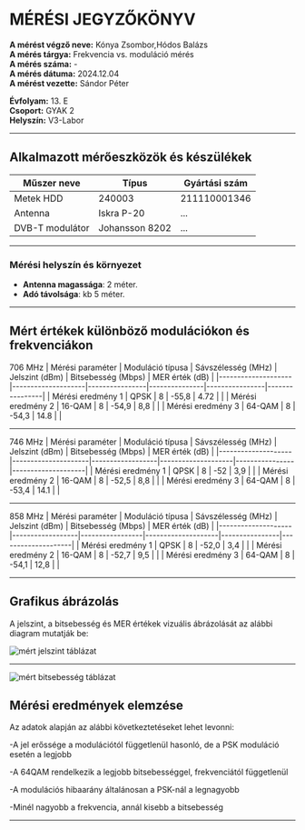 # MÉRÉSI JEGYZŐKÖNYV

**A mérést végző neve:** Kónya Zsombor,Hódos Balázs <br>
**A mérés tárgya:** Frekvencia vs. moduláció mérés <br>
**A mérés száma:**  - <br>
**A mérés dátuma:**  2024.12.04 <br>
**A mérést vezette:** Sándor Péter <br>

**Évfolyam:** 13. E  
**Csoport:** GYAK 2  
**Helyszín:** V3-Labor

---
## Alkalmazott mérőeszközök és készülékek

| Műszer neve                         | Típus       | Gyártási szám |
| ----------------------------------- | ----------- | ------------- |
| Metek HDD                           | 240003     |211110001346          |
| Antenna                             | Iskra P-20  | ...            |
| DVB-T modulátor                     |  Johansson 8202  | ...            |

---
### **Mérési helyszín és környezet**
- **Antenna magassága**: 2 méter.
- **Adó távolsága**: kb 5 méter.

---

## Mért értékek különböző modulációkon és frekvenciákon

706 MHz
| Mérési paraméter    | Moduláció típusa   | Sávszélesség (MHz) | Jelszint (dBm) | Bitsebesség (Mbps) | MER érték (dB) |
|-------------------- |--------------------|----------------|---------------|----------------|----------------|
| Mérési eredmény 1   |       QPSK         |        8       |     -55,8     |      4.72      |                |
| Mérési eredmény 2   |       16-QAM       |        8       |     -54,9     |      8,8       |                |
| Mérési eredmény 3   |       64-QAM       |        8       |     -54,3     |      14.8      |                |

---

746 MHz
| Mérési paraméter   | Moduláció típusa | Sávszélesség (MHz) | Jelszint (dBm) | Bitsebesség (Mbps) | MER érték (dB) |
|--------------------|---------------------|------------------|--------------------|----------------|--------------------|
| Mérési eredmény 1  |          QPSK       |        8         |      -52           |       3,9      |                    |
| Mérési eredmény 2  |          16-QAM     |        8         |      -52,5         |       8,8      |                    |
| Mérési eredmény 3  |          64-QAM     |        8         |      -53,4         |       14.1     |                    |

---

858 MHz
| Mérési paraméter   | Moduláció típusa | Sávszélesség (MHz) | Jelszint (dBm) | Bitsebesség (Mbps) | MER érték (dB) |
|--------------------|------------------|-----------------|--------------------|----------------|--------------------|
| Mérési eredmény 1  |         QPSK     |        8        |       -52,0        |    3,4         |                    |
| Mérési eredmény 2  |         16-QAM   |        8        |       -52,7        |        9,5     |                    |
| Mérési eredmény 3  |         64-QAM   |        8        |       -54,1        |         12,8   |                    |

---

## Grafikus ábrázolás
<p>A jelszint, a bitsebesség és MER értékek vizuális ábrázolását az alábbi diagram mutatják be:</p>




![mért jelszint táblázat](https://github.com/user-attachments/assets/478446b1-a32b-47b9-bc0e-0c8ba5570bb2)

---
![mért bitsebesség táblázat](https://github.com/user-attachments/assets/33094e76-9a9b-40c1-aa49-3df946013fed)

## Mérési eredmények elemzése
Az adatok alapján az alábbi következtetéseket lehet levonni:

-A jel erőssége a modulációtól függetlenül hasonló, de a PSK moduláció esetén a legjobb

-A 64QAM rendelkezik a legjobb bitsebességgel, frekvenciától függetlenül

-A modulációs hibaarány általánosan a PSK-nál a legnagyobb

-Minél nagyobb a frekvencia, annál kisebb a bitsebesség

---



